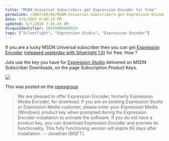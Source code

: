 ```yaml
---
title: "MSDN Universal Subscribers get Expression Encoder for free"
permalink: /2007/09/06/MSDN-Universal-Subscribers-get-Expression-Encoder-for-free/
date: 9/6/2007 6:00:14 PM
updated: 5/7/2010 7:45:43 AM
disqusIdentifier: 20070906060014
tags: ["Silverlight", "Expression Studio", "Expression Encoder"]
---
```

If you are a lucky MSDN Universal subscriber then you can get [Expression Encoder](http://www.microsoft.com/expression/products/download.aspx?key=encoder) ([released yesterday with Silverlight 1.0](http://weblogs.asp.net/lkempe/archive/2007/09/05/silverlight-released-with-a-bonus-for-my-brother-mathieu.aspx)) for free. How ?

Juts use the key you have for [Expression Studio](http://www.microsoft.com/expression/products/download.aspx?key=studio) delivered on MSDN Subscriber Downloads, on the page Subscription Product Keys.
<!-- more -->

![](/images/2007/expressionencoderlicense.jpg)

This was posted on the [newsgroup](http://www.microsoft.com/communities/newsgroups/en-us/default.aspx?dg=microsoft.public.expression.mediaencoder&cat=&lang=en&cr=US)

> We are pleased to offer Expression Encoder, formerly Expression Media Encoder, for download. If you are an existing Expression Studio or Expression Media customer, please enter your Expression Media (Windows) product key when prompted during the Expression Encoder installation to activate the software. If you do not have a product key, you can download Expression Encoder and preview its functionality. This fully functioning version will expire 60 days after installation. -- Jonathan [MSFT]
